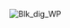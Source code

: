 ![Blk_dig_WP](https://github.com/D1nesh12/M3_Wiper-Control-System/assets/102590808/e52202d7-7a87-45dd-9702-ca94825385d9)
